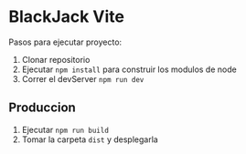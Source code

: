 # BlackJack Vite

Pasos para ejecutar proyecto:

1. Clonar repositorio
2. Ejecutar ```npm install``` para construir los modulos de node
3. Correr el devServer ```npm run dev```

## Produccion
1. Ejecutar ```npm run build```
2. Tomar la carpeta ```dist``` y desplegarla